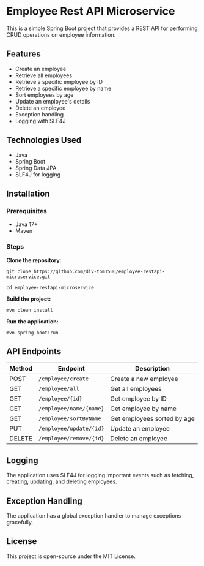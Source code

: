 # Employee Rest API Microservice

This is a simple Spring Boot project that provides a REST API for performing CRUD operations on employee information.

## Features

* Create an employee
* Retrieve all employees
* Retrieve a specific employee by ID
* Retrieve a specific employee by name
* Sort employees by age
* Update an employee's details
* Delete an employee
* Exception handling
* Logging with SLF4J

## Technologies Used

* Java
* Spring Boot
* Spring Data JPA
* SLF4J for logging

## Installation

### Prerequisites

* Java 17+
* Maven

### Steps

**Clone the repository:**

    git clone https://github.com/div-tom1506/employee-restapi-microservice.git

    cd employee-restapi-microservice

**Build the project:**

    mvn clean install

**Run the application:**

    mvn spring-boot:run

## API Endpoints
| Method | Endpoint           | Description                |
|--------|-------------------|----------------------------|
| POST   | `/employee/create`      | Create a new employee     |
| GET    | `/employee/all`      | Get all employees         |
| GET    | `/employee/{id}` | Get employee by ID        |
| GET    | `/employee/name/{name}` | Get employee by name        |
| GET    | `/employee/sortByName` | Get employees sorted by age        |
| PUT    | `/employee/update/{id}` | Update an employee        |
| DELETE | `/employee/remove/{id}` | Delete an employee        |

## Logging

The application uses SLF4J for logging important events such as fetching, creating, updating, and deleting employees.

## Exception Handling

The application has a global exception handler to manage exceptions gracefully.

## License

This project is open-source under the MIT License.
